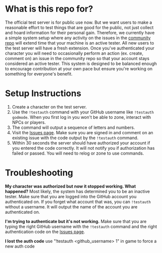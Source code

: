 # What is this repo for?

The official test server is for public use now. But we want users to make a reasonable effort to test things that are good for the public, not just collect and hoard information for their personal gain. Therefore, we currently have a simple system setup where any activity on the issues in the [community repo](https://github.com/EdenServer/community) will extend time that your machine is an active tester. All new users to the test server will have a fresh extension. Once you've authenticated your character you will need to occasionally perform an action (ex. create, comment on) an issue in the community repo so that your account stays considered an active tester. This system is designed to be balanced enough to encourage contribution at your own pace but ensure you're working on something for everyone's benefit.

# Setup Instructions

1. Create a character on the test server.
2. Use the `!testauth` command with your GitHub username like `!testauth godmode`. When you first log in you won't be able to zone, interact with NPCs or players.
3. The command will output a sequence of letters and numbers.
4. Visit the [Issues page](https://github.com/EdenServer/testserver-auth/issues). Make sure you are signed in and comment on an existing issue with the code output by the `!testauth` command.
5. Within 30 seconds the server should have authorized your account if you entered the code correctly. It will not notify you if authorization has failed or passed. You will need to relog or zone to use commands.

# Troubleshooting

**My character was authorized but now it stopped working. What happened?**
Most likely, the system has determined you to be an inactive tester. Make sure that you are logged into the GitHub account you authenticated on. If you forget what account that was, you can `!testauth` without a username. It will output the name of the account you are authenticated on.

**I'm trying to authenticate but it's not working.**
Make sure that you are typing the right GitHub username with the `!testauth` command and the right authentication code on the [Issues page](https://github.com/EdenServer/testserver-auth/issues).

**I lost the auth code**
use "!testauth <github_username> 1" in game to force a new auth code
